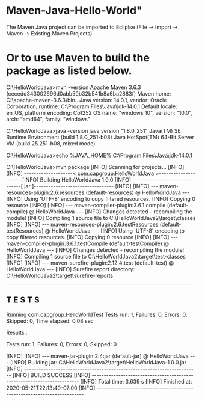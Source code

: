# Maven-Java-Hello-World" 

The Maven Java project can be imported to Ecliplse (File -> Import -> Maven -> Existing Maven Projects).

Or to use Maven to build the package as listed below.
===========================================================

C:\HelloWorldJava>mvn -version
Apache Maven 3.6.3 (cecedd343002696d0abb50b32b541b8a6ba2883f)
Maven home: C:\apache-maven-3.6.3\bin\..
Java version: 14.0.1, vendor: Oracle Corporation, runtime: C:\Program Files\Java\jdk-14.0.1
Default locale: en_US, platform encoding: Cp1252
OS name: "windows 10", version: "10.0", arch: "amd64", family: "windows"

C:\HelloWorldJava>java -version
java version "1.8.0_251"
Java(TM) SE Runtime Environment (build 1.8.0_251-b08)
Java HotSpot(TM) 64-Bit Server VM (build 25.251-b08, mixed mode)

C:\HelloWorldJava>echo %JAVA_HOME%
C:\Program Files\Java\jdk-14.0.1

C:\HelloWorldJava>mvn package
[INFO] Scanning for projects...
[INFO]
[INFO] --------------------< com.capgroup:HelloWorldJava >---------------------
[INFO] Building HelloWorldJava 1.0.0
[INFO] --------------------------------[ jar ]---------------------------------
[INFO]
[INFO] --- maven-resources-plugin:2.6:resources (default-resources) @ HelloWorldJava ---
[INFO] Using 'UTF-8' encoding to copy filtered resources.
[INFO] Copying 0 resource
[INFO]
[INFO] --- maven-compiler-plugin:3.6.1:compile (default-compile) @ HelloWorldJava ---
[INFO] Changes detected - recompiling the module!
[INFO] Compiling 1 source file to C:\HelloWorldJava2\target\classes
[INFO]
[INFO] --- maven-resources-plugin:2.6:testResources (default-testResources) @ HelloWorldJava ---
[INFO] Using 'UTF-8' encoding to copy filtered resources.
[INFO] Copying 0 resource
[INFO]
[INFO] --- maven-compiler-plugin:3.6.1:testCompile (default-testCompile) @ HelloWorldJava ---
[INFO] Changes detected - recompiling the module!
[INFO] Compiling 1 source file to C:\HelloWorldJava2\target\test-classes
[INFO]
[INFO] --- maven-surefire-plugin:2.12.4:test (default-test) @ HelloWorldJava ---
[INFO] Surefire report directory: C:\HelloWorldJava2\target\surefire-reports

-------------------------------------------------------
 T E S T S
-------------------------------------------------------
Running com.capgroup.HelloWorldTest
Tests run: 1, Failures: 0, Errors: 0, Skipped: 0, Time elapsed: 0.08 sec

Results :

Tests run: 1, Failures: 0, Errors: 0, Skipped: 0

[INFO]
[INFO] --- maven-jar-plugin:2.4:jar (default-jar) @ HelloWorldJava ---
[INFO] Building jar: C:\HelloWorldJava2\target\HelloWorldJava-1.0.0.jar
[INFO] ------------------------------------------------------------------------
[INFO] BUILD SUCCESS
[INFO] ------------------------------------------------------------------------
[INFO] Total time:  3.639 s
[INFO] Finished at: 2020-05-21T22:13:49-07:00
[INFO] ------------------------------------------------------------------------


















































































































































































